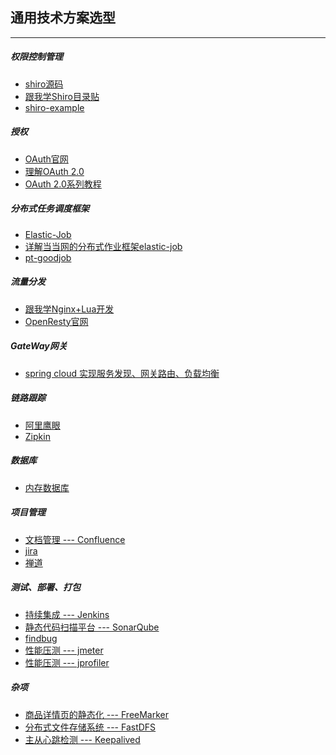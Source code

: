 ## 通用技术方案选型

---

##### 权限控制管理

* [shiro源码](https://github.com/apache/shiro)
* [跟我学Shiro目录贴](http://jinnianshilongnian.iteye.com/blog/2018398)
* [shiro-example](https://github.com/zhangkaitao/shiro-example)

##### 授权

* [OAuth官网](https://oauth.net/2/)
* [理解OAuth 2.0](http://www.ruanyifeng.com/blog/2014/05/oauth_2_0.html)
* [OAuth 2.0系列教程](http://ifeve.com/oauth2-tutorial-all/)

##### 分布式任务调度框架

* [Elastic-Job](https://github.com/dangdangdotcom/elastic-job)
* [详解当当网的分布式作业框架elastic-job](http://www.infoq.com/cn/articles/dangdang-distributed-work-framework-elastic-job)
* [pt-goodjob](https://github.com/wacai/pt-goodjob)


##### 流量分发

* [跟我学Nginx+Lua开发](http://www.iteye.com/blogs/subjects/nginx-lua)
* [OpenResty官网](https://openresty.org/cn/)

##### GateWay网关

* [spring cloud 实现服务发现、网关路由、负载均衡](http://blog.csdn.net/zeb_perfect/article/details/52008192)

##### 链路跟踪

* [阿里鹰眼]()
* [Zipkin](https://github.com/openzipkin/zipkin)

##### 数据库

* [内存数据库](http://www.memsql.com/)

##### 项目管理

* [文档管理 --- Confluence](https://baike.baidu.com/item/Confluence)
* [jira]()
* [禅道]()

##### 测试、部署、打包

* [持续集成 --- Jenkins](https://www.liaoxuefeng.com/article/001463233913442cdb2d1bd1b1b42e3b0b29eb1ba736c5e000)
* [静态代码扫描平台 --- SonarQube](http://blog.csdn.net/hunterno4/article/details/11687269)
* [findbug]()
* [性能压测 --- jmeter]()
* [性能压测 --- jprofiler]()


##### 杂项

* [商品详情页的静态化 --- FreeMarker](http://blog.csdn.net/wpydaguan/article/details/44984021)
* [分布式文件存储系统 --- FastDFS](http://www.cnblogs.com/mafly/p/fastdfs.html)
* [主从心跳检测 --- Keepalived](http://blog.csdn.net/xyang81/article/details/52556886)